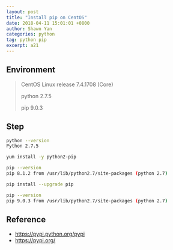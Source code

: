 ```yaml
---
layout: post
title: "Install pip on CentOS"
date: 2018-04-11 15:01:01 +0800
author: Shawn Yan
categories: python
tag: python pip
excerpt: a21
---
```


## Environment

> CentOS Linux release 7.4.1708 (Core)
>
> python 2.7.5
>
> pip 9.0.3

## Step

```bash
python --version
Python 2.7.5

yum install -y python2-pip

pip --version
pip 8.1.2 from /usr/lib/python2.7/site-packages (python 2.7)

pip install --upgrade pip

pip --version
pip 9.0.3 from /usr/lib/python2.7/site-packages (python 2.7)
```

## Reference

- https://pypi.python.org/pypi
- https://pypi.org/
